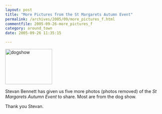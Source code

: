 ```yaml
---
layout: post
title: "More Pictures from the St Margarets Autumn Event"
permalink: /archives/2005/09/more_pictures_f.html
commentfile: 2005-09-26-more_pictures_f
category: around_town
date: 2005-09-26 11:35:15

---
```


<img alt="dogshow" src="/assets/images/2005/dogshow-thumb.jpg" width="150" height="113" class="right photo ignore"/>

Stevan Bennett has given us five more photos (photos removed) of the *St Margarets Autumn Event* to share. Most are from the dog show.

Thank you Stevan.
